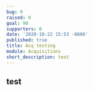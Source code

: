 ```yaml
---
bug: 0
raised: 0
goal: 90
supporters: 0
date: '2020-10-22 15:53 -0600'
published: true
title: Acq testing
module: Acquisitions
short_description: test
---
```

## test


